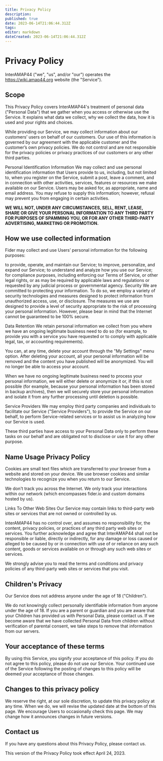 ```yaml
---
title: Privacy Policy
description: 
published: true
date: 2023-06-14T21:06:44.312Z
tags: 
editor: markdown
dateCreated: 2023-06-14T21:06:44.312Z
---
```


# Privacy Policy
InterAMAP44 ("we", "us", and/or "our") operates the https://wiki.amap44.org website (the "Service").

## Scope
This Privacy Policy covers InterAMAP44's treatment of personal data ("Personal Data") that we gather when you access or otherwise use the Service. It explains what data we collect, why we collect the data, how it is used and your rights and choices.

While providing our Service, we may collect information about our customers’ users on behalf of our customers. Our use of this information is governed by our agreement with the applicable customer and the customer’s own privacy policies. We do not control and are not responsible for the privacy policies or privacy practices of our customers or any other third parties.

Personal Identification Information
We may collect and use personal identification information that Users provide to us, including, but not limited to, when you register on the Service, submit a post, leave a comment, and in connection with other activities, services, features or resources we make available on our Service. Users may be asked for, as appropriate, name and email address. You may refuse to supply this information; however, refusal may prevent you from engaging in certain activities.

**WE WILL NOT, UNDER ANY CIRCUMSTANCES, SELL, RENT, LEASE, SHARE OR GIVE YOUR PERSONAL INFORMATION TO ANY THIRD PARTY FOR PURPOSES OF SPAMMING YOU, OR FOR ANY OTHER THIRD-PARTY ADVERTISING, MARKETING OR PROMOTION.**

## How we use collected information
Fider may collect and use Users’ personal information for the following purposes:

to provide, operate, and maintain our Service;
to improve, personalize, and expand our Service;
to understand and analyze how you use our Service;
for compliance purposes, including enforcing our Terms of Service, or other legal rights, or as may be required by applicable laws and regulations or requested by any judicial process or governmental agency.
Security
We are committed to protecting your information. To do so, we employ a variety of security technologies and measures designed to protect information from unauthorized access, use, or disclosure. The measures we use are designed to provide a level of security appropriate to the risk of processing your personal information. However, please bear in mind that the Internet cannot be guaranteed to be 100% secure.

Data Retention
We retain personal information we collect from you where we have an ongoing legitimate business need to do so (for example, to provide you with a service you have requested or to comply with applicable legal, tax, or accounting requirements).

You can, at any time, delete your account through the "My Settings" menu option. After deleting your account, all your personal information will be removed and the content you have published will be anonymized. You will no longer be able to access your account.

When we have no ongoing legitimate business need to process your personal information, we will either delete or anonymize it or, if this is not possible (for example, because your personal information has been stored in backup archives), then we will securely store your personal information and isolate it from any further processing until deletion is possible.

Service Providers
We may employ third party companies and individuals to facilitate our Service ("Service Providers"), to provide the Service on our behalf, to perform Service-related services or to assist us in analyzing how our Service is used.

These third parties have access to your Personal Data only to perform these tasks on our behalf and are obligated not to disclose or use it for any other purpose.

## Name Usage   Privacy Policy
Cookies are small text files which are transferred to your browser from a website and stored on your device. We use browser cookies and similar technologies to recognize you when you return to our Service.

We don't track you across the Internet. We only track your interactions within our network (which encompasses fider.io and custom domains hosted by us).

Links To Other Web Sites
Our Service may contain links to third-party web sites or services that are not owned or controlled by us.

InterAMAP44 has no control over, and assumes no responsibility for, the content, privacy policies, or practices of any third party web sites or services. You further acknowledge and agree that InterAMAP44 shall not be responsible or liable, directly or indirectly, for any damage or loss caused or alleged to be caused by or in connection with use of or reliance on any such content, goods or services available on or through any such web sites or services.

We strongly advise you to read the terms and conditions and privacy policies of any third-party web sites or services that you visit.

## Children's Privacy
Our Service does not address anyone under the age of 18 ("Children").

We do not knowingly collect personally identifiable information from anyone under the age of 18. If you are a parent or guardian and you are aware that your Children has provided us with Personal Data, please contact us. If we become aware that we have collected Personal Data from children without verification of parental consent, we take steps to remove that information from our servers.

## Your acceptance of these terms
By using this Service, you signify your acceptance of this policy. If you do not agree to this policy, please do not use our Service. Your continued use of the Service following the posting of changes to this policy will be deemed your acceptance of those changes.

## Changes to this privacy policy
We reserve the right, at our sole discretion, to update this privacy policy at any time. When we do, we will revise the updated date at the bottom of this page. We encourage Users to occasionally check this page. We may change how it announces changes in future versions.

## Contact us
If you have any questions about this Privacy Policy, please contact us.

This version of the Privacy Policy took effect April 24, 2023.
